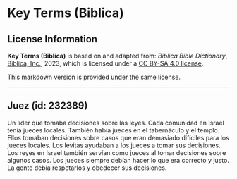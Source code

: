 # Key Terms (Biblica)

## License Information

**Key Terms (Biblica)** is based on and adapted from: _Biblica Bible Dictionary_, [Biblica, Inc.](https://www.biblica.com/), 2023, which is licensed under a [CC BY-SA 4.0 license](https://creativecommons.org/licenses/by-sa/4.0/legalcode.en).

This markdown version is provided under the same license.



--------------------------------

## Juez (id: 232389)

Un líder que tomaba decisiones sobre las leyes. Cada comunidad en Israel tenía jueces locales. También había jueces en el tabernáculo y el templo. Ellos tomaban decisiones sobre casos que eran demasiado difíciles para los jueces locales. Los levitas ayudaban a los jueces a tomar sus decisiones. Los reyes en Israel también servían como jueces al tomar decisiones sobre algunos casos. Los jueces siempre debían hacer lo que era correcto y justo. La gente debía respetarlos y obedecer sus decisiones.


